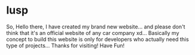 # lusp

So, Hello there, I have created my brand new website... and please don't think that it's an official website of any car company xd... 
Basically my concept to build this website is only for developers who actually need this type of projects...
Thanks for visiting!
Have Fun!
